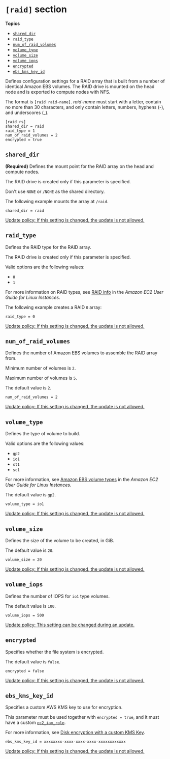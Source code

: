 # `[raid]` section<a name="raid-section"></a>

**Topics**
+ [`shared_dir`](#raid-shared-dir)
+ [`raid_type`](#raid-type)
+ [`num_of_raid_volumes`](#num-of-raid-volumes)
+ [`volume_type`](#raid-volume-type)
+ [`volume_size`](#raid-volume-size)
+ [`volume_iops`](#raid-volume-iops)
+ [`encrypted`](#raid-encrypted)
+ [`ebs_kms_key_id`](#raid-ebs_kms_key_id)

Defines configuration settings for a RAID array that is built from a number of identical Amazon EBS volumes\. The RAID drive is mounted on the head node and is exported to compute nodes with NFS\.

The format is `[raid raid-name]`\. *raid\-name* must start with a letter, contain no more than 30 characters, and only contain letters, numbers, hyphens \(\-\), and underscores \(\_\)\.

```
[raid rs]
shared_dir = raid
raid_type = 1
num_of_raid_volumes = 2
encrypted = true
```

## `shared_dir`<a name="raid-shared-dir"></a>

**\(Required\)** Defines the mount point for the RAID array on the head and compute nodes\.

The RAID drive is created only if this parameter is specified\.

Don't use `NONE` or `/NONE` as the shared directory\.

The following example mounts the array at `/raid`\.

```
shared_dir = raid
```

[Update policy: If this setting is changed, the update is not allowed.](using-pcluster-update.md#update-policy-fail)

## `raid_type`<a name="raid-type"></a>

Defines the RAID type for the RAID array\.

The RAID drive is created only if this parameter is specified\.

Valid options are the following values:
+ `0`
+ `1`

For more information on RAID types, see [RAID info](https://docs.aws.amazon.com/AWSEC2/latest/UserGuide/raid-config.html) in the *Amazon EC2 User Guide for Linux Instances*\.

The following example creates a RAID `0` array:

```
raid_type = 0
```

[Update policy: If this setting is changed, the update is not allowed.](using-pcluster-update.md#update-policy-fail)

## `num_of_raid_volumes`<a name="num-of-raid-volumes"></a>

Defines the number of Amazon EBS volumes to assemble the RAID array from\.

Minimum number of volumes is `2`\.

Maximum number of volumes is `5`\.

The default value is `2`\.

```
num_of_raid_volumes = 2
```

[Update policy: If this setting is changed, the update is not allowed.](using-pcluster-update.md#update-policy-fail)

## `volume_type`<a name="raid-volume-type"></a>

Defines the type of volume to build\.

Valid options are the following values:
+ `gp2`
+ `io1`
+ `st1`
+ `sc1`

For more information, see [Amazon EBS volume types](https://docs.aws.amazon.com/AWSEC2/latest/UserGuide/EBSVolumeTypes.html) in the *Amazon EC2 User Guide for Linux Instances*\.

The default value is `gp2`\.

```
volume_type = io1
```

[Update policy: If this setting is changed, the update is not allowed.](using-pcluster-update.md#update-policy-fail)

## `volume_size`<a name="raid-volume-size"></a>

Defines the size of the volume to be created, in GiB\.

The default value is `20`\.

```
volume_size = 20
```

[Update policy: If this setting is changed, the update is not allowed.](using-pcluster-update.md#update-policy-fail)

## `volume_iops`<a name="raid-volume-iops"></a>

Defines the number of IOPS for `io1` type volumes\.

The default value is `100`\.

```
volume_iops = 500
```

[Update policy: This setting can be changed during an update.](using-pcluster-update.md#update-policy-setting-supported)

## `encrypted`<a name="raid-encrypted"></a>

Specifies whether the file system is encrypted\.

The default value is `false`\.

```
encrypted = false
```

[Update policy: If this setting is changed, the update is not allowed.](using-pcluster-update.md#update-policy-fail)

## `ebs_kms_key_id`<a name="raid-ebs_kms_key_id"></a>

Specifies a custom AWS KMS key to use for encryption\.

This parameter must be used together with `encrypted = true`, and it must have a custom [`ec2_iam_role`](cluster-definition.md#ec2-iam-role)\.

For more information, see [Disk encryption with a custom KMS Key](tutorials_04_encrypted_kms_fs.md)\.

```
ebs_kms_key_id = xxxxxxxx-xxxx-xxxx-xxxx-xxxxxxxxxxxx
```

[Update policy: If this setting is changed, the update is not allowed.](using-pcluster-update.md#update-policy-fail)